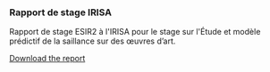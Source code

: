 ### Rapport de stage IRISA

Rapport de stage ESIR2 à l'IRISA pour le stage sur l'Étude et modèle prédictif de la saillance sur des œuvres d’art.

[Download the report](master.pdf)
